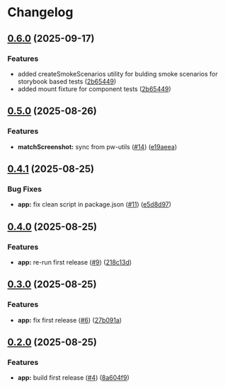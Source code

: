 # Changelog

## [0.6.0](https://github.com/gravity-ui/playwright-tools/compare/v0.5.0...v0.6.0) (2025-09-17)


### Features

* added createSmokeScenarios utility for bulding smoke scenarios for storybook based tests ([2b65449](https://github.com/gravity-ui/playwright-tools/commit/2b654493280ea1155a878f411dcf85ae60b9fe9e))
* added mount fixture for component tests ([2b65449](https://github.com/gravity-ui/playwright-tools/commit/2b654493280ea1155a878f411dcf85ae60b9fe9e))

## [0.5.0](https://github.com/gravity-ui/playwright-tools/compare/v0.4.1...v0.5.0) (2025-08-26)


### Features

* **matchScreenshot:** sync from pw-utils ([#14](https://github.com/gravity-ui/playwright-tools/issues/14)) ([e19aeea](https://github.com/gravity-ui/playwright-tools/commit/e19aeea84ebdb549f8e34856d86efdb415d6a1ca))

## [0.4.1](https://github.com/gravity-ui/playwright-tools/compare/v0.4.0...v0.4.1) (2025-08-25)


### Bug Fixes

* **app:** fix clean script in package.json ([#11](https://github.com/gravity-ui/playwright-tools/issues/11)) ([e5d8d97](https://github.com/gravity-ui/playwright-tools/commit/e5d8d97c7047cfffd5101d12d076225a370dda96))

## [0.4.0](https://github.com/gravity-ui/playwright-tools/compare/v0.3.0...v0.4.0) (2025-08-25)


### Features

* **app:** re-run first release ([#9](https://github.com/gravity-ui/playwright-tools/issues/9)) ([218c13d](https://github.com/gravity-ui/playwright-tools/commit/218c13dc530fa177c128f89a5bc566e5bd44914f))

## [0.3.0](https://github.com/gravity-ui/playwright-tools/compare/v0.2.0...v0.3.0) (2025-08-25)


### Features

* **app:** fix first release ([#6](https://github.com/gravity-ui/playwright-tools/issues/6)) ([27b091a](https://github.com/gravity-ui/playwright-tools/commit/27b091a7fb4ae6c7658752b3d0e7215fbdd80301))

## [0.2.0](https://github.com/gravity-ui/playwright-tools/compare/0.1.0...v0.2.0) (2025-08-25)


### Features

* **app:** build first release ([#4](https://github.com/gravity-ui/playwright-tools/issues/4)) ([8a604f9](https://github.com/gravity-ui/playwright-tools/commit/8a604f91e39a75f82b0f0fbea176e9a4050c5ab9))
